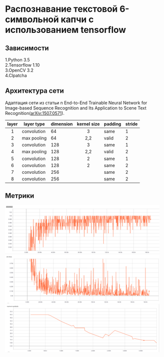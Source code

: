 # Распознавание текстовой 6-символьной капчи с использованием tensorflow


## Зависимости 
  1.Python 3.5</br>
  2.Tensorflow 1.10</br>
  3.OpenCV 3.2</br>
  4.Clpatcha</br>

## Архитектура сети 
Адаптация сети из статьи n End-to-End Trainable Neural Network for Image-based 
Sequence Recognition and Its Application to Scene Text Recognition([arXiv:1507.0571](https://arxiv.org/abs/1507.05717)).

| layer |  layer type |  dimension  |  kernel size   |   padding   |   stride   |
|:-----:|-------------|-------------|:--------------:|-------------|------------|
|   1   | convolution |     64      |       3        |    same     |     1      |
|   2   | max pooling |     64      |      2,2       |    valid    |     2      |
|   3   | convolution |     128     |       3        |    same     |     1      |
|   4   | max pooling |     128     |      2,2       |    valid    |     2      |
|   5   | convolution |     128     |       2        |    same     |     1      |
|   6   | convolution |     128     |       2        |    same     |     2      |
|   7   | convolution |     256     |                |    same     |     2      |
|   8   | convolution |     256     |                |    same     |     2      |

## Метрики
![batch accuracy](https://github.com/ToyOwl/tensorflow_ocr_crnn/blob/master/imgs/accuracy.PNG)
![ctc_loss](https://github.com/ToyOwl/tensorflow_ocr_crnn/blob/master/imgs/ctc_loss.PNG)
![num_error_symbols](https://github.com/ToyOwl/tensorflow_ocr_crnn/blob/master/imgs/num_error_symbols.PNG)

